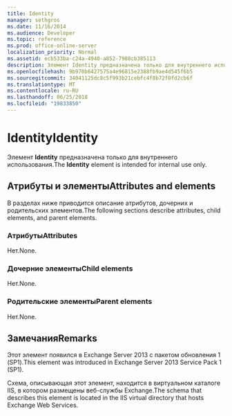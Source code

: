 ```yaml
---
title: Identity
manager: sethgros
ms.date: 11/16/2014
ms.audience: Developer
ms.topic: reference
ms.prod: office-online-server
localization_priority: Normal
ms.assetid: ecb533ba-c24a-4940-a852-7988cb385113
description: Элемент Identity предназначена только для внутреннего использования.
ms.openlocfilehash: 9b970b6427575a4e96815e2388fb9ae4d545f6b5
ms.sourcegitcommit: 34041125dc8c5f993b21cebfc4f8b72f0fd2cb6f
ms.translationtype: MT
ms.contentlocale: ru-RU
ms.lasthandoff: 06/25/2018
ms.locfileid: "19833850"
---
```

# <a name="identity"></a><span data-ttu-id="c05ac-103">Identity</span><span class="sxs-lookup"><span data-stu-id="c05ac-103">Identity</span></span>

<span data-ttu-id="c05ac-104">Элемент **Identity** предназначена только для внутреннего использования.</span><span class="sxs-lookup"><span data-stu-id="c05ac-104">The **Identity** element is intended for internal use only.</span></span> 

## <a name="attributes-and-elements"></a><span data-ttu-id="c05ac-105">Атрибуты и элементы</span><span class="sxs-lookup"><span data-stu-id="c05ac-105">Attributes and elements</span></span>

<span data-ttu-id="c05ac-106">В разделах ниже приводится описание атрибутов, дочерних и родительских элементов.</span><span class="sxs-lookup"><span data-stu-id="c05ac-106">The following sections describe attributes, child elements, and parent elements.</span></span>
  
### <a name="attributes"></a><span data-ttu-id="c05ac-107">Атрибуты</span><span class="sxs-lookup"><span data-stu-id="c05ac-107">Attributes</span></span>

<span data-ttu-id="c05ac-108">Нет.</span><span class="sxs-lookup"><span data-stu-id="c05ac-108">None.</span></span>
  
### <a name="child-elements"></a><span data-ttu-id="c05ac-109">Дочерние элементы</span><span class="sxs-lookup"><span data-stu-id="c05ac-109">Child elements</span></span>

<span data-ttu-id="c05ac-110">Нет.</span><span class="sxs-lookup"><span data-stu-id="c05ac-110">None.</span></span>
  
### <a name="parent-elements"></a><span data-ttu-id="c05ac-111">Родительские элементы</span><span class="sxs-lookup"><span data-stu-id="c05ac-111">Parent elements</span></span>

<span data-ttu-id="c05ac-112">Нет.</span><span class="sxs-lookup"><span data-stu-id="c05ac-112">None.</span></span>
  
## <a name="remarks"></a><span data-ttu-id="c05ac-113">Замечания</span><span class="sxs-lookup"><span data-stu-id="c05ac-113">Remarks</span></span>

<span data-ttu-id="c05ac-114">Этот элемент появился в Exchange Server 2013 с пакетом обновления 1 (SP1).</span><span class="sxs-lookup"><span data-stu-id="c05ac-114">This element was introduced in Exchange Server 2013 Service Pack 1 (SP1).</span></span>
  
<span data-ttu-id="c05ac-115">Схема, описывающая этот элемент, находится в виртуальном каталоге IIS, в котором размещены веб-службы Exchange.</span><span class="sxs-lookup"><span data-stu-id="c05ac-115">The schema that describes this element is located in the IIS virtual directory that hosts Exchange Web Services.</span></span>
  

